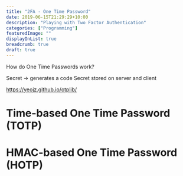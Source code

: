 ```yaml
---
title: "2FA - One Time Password"
date: 2019-06-15T21:29:29+10:00
description: "Playing with Two Factor Authentication"
categories: ["Programming"]
featuredImage: ""
displayInList: true
breadcrumb: true
draft: true
---
```


How do One Time Passwords work?

Secret -> generates a code
Secret stored on server and client

https://yeojz.github.io/otplib/

# Time-based One Time Password (TOTP)


# HMAC-based One Time Password (HOTP)